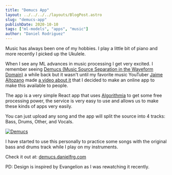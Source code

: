 ```yaml
---
title: "Demucs App"
layout: ../../../../layouts/BlogPost.astro
slug: "demucs-app"
publishDate: 2020-10-10
tags: ["ml-models", "apps", "music"]
author: "Daniel Rodriguez"
---
```


Music has always been one of my hobbies.
I play a little bit of piano and more recently I picked up the Ukulele.

When I see any ML advances in music processing I get very excited.
I remember seeing [Demucs (Music Source Separation in the Waveform Domain)](https://github.com/facebookresearch/demucs)
a while back but it wasn't until my favorite music YouTuber [Jaime Altozano](https://www.youtube.com/channel/UCa3DVlGH2_QhvwuWlPa6MDQ)
made [a video about it](https://www.youtube.com/watch?v=4_l31Vucrmo)
that I decided to make an online app to make this available to people.

The app is a very simple React app that uses [Algorithmia](https://algorithmia.com) to get
some free processing power, the service is very easy to use and allows us to make these kinds
of apps very easily.

You can just upload any song and the app will split the source into 4 tracks: Bass, Drums, Other, and Vocals.

[![Demucs](/images/demucs.png)](https://demucs.danielfrg.com)

I have started to use this personally to practice some songs with the original
bass and drums track while I play on my instruments.

Check it out at: [demucs.danielfrg.com](https://demucs.danielfrg.com)

PD: Design is inspired by Evangelion as I was rewatching it recently.
